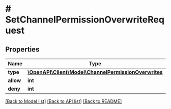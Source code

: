 # # SetChannelPermissionOverwriteRequest

## Properties

Name | Type | Description | Notes
------------ | ------------- | ------------- | -------------
**type** | [**\OpenAPI\Client\Model\ChannelPermissionOverwrites**](ChannelPermissionOverwrites.md) |  | [optional]
**allow** | **int** |  | [optional]
**deny** | **int** |  | [optional]

[[Back to Model list]](../../README.md#models) [[Back to API list]](../../README.md#endpoints) [[Back to README]](../../README.md)
